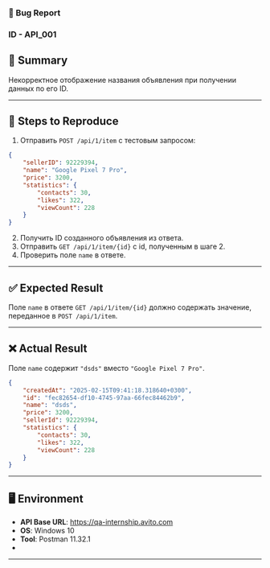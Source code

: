 ### 🐞 Bug Report 
### ID - API_001
## 🚀 Summary  
Некорректное отображение названия объявления при получении данных по его ID.

---

## 📌 Steps to Reproduce  
1. Отправить `POST /api/1/item` с тестовым запросом:  

```json
{
    "sellerID": 92229394,
    "name": "Google Pixel 7 Pro",
    "price": 3200,
    "statistics": {
        "contacts": 30,
        "likes": 322,
        "viewCount": 228
    }
}
```

2. Получить ID созданного объявления из ответа.  
3. Отправить `GET /api/1/item/{id}` с id, полученным в шаге 2.  
4. Проверить поле `name` в ответе.  

---

## ✅ Expected Result  
Поле `name` в ответе `GET /api/1/item/{id}` должно содержать значение, переданное в `POST /api/1/item`.

---

## ❌ Actual Result  
Поле `name` содержит `"dsds"` вместо `"Google Pixel 7 Pro"`.

```json
{
    "createdAt": "2025-02-15T09:41:18.318640+0300",
    "id": "fec82654-df10-4745-97aa-66fec84462b9",
    "name": "dsds",
    "price": 3200,
    "sellerId": 92229394,
    "statistics": {
        "contacts": 30,
        "likes": 322,
        "viewCount": 228
    }
}

```

---

## 🖥 Environment  
- **API Base URL**: https://qa-internship.avito.com  
- **OS**: Windows 10
- **Tool**: Postman 11.32.1
- 
---


